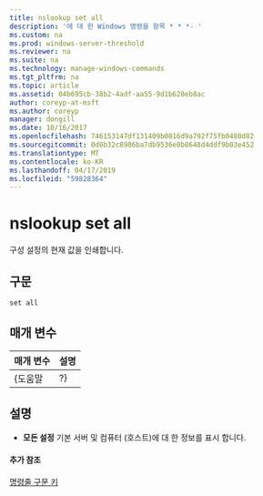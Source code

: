 ```yaml
---
title: nslookup set all
description: '에 대 한 Windows 명령을 항목 * * *- '
ms.custom: na
ms.prod: windows-server-threshold
ms.reviewer: na
ms.suite: na
ms.technology: manage-windows-commands
ms.tgt_pltfrm: na
ms.topic: article
ms.assetid: 04b695cb-38b2-4adf-aa55-9d1b628eb8ac
author: coreyp-at-msft
ms.author: coreyp
manager: dongill
ms.date: 10/16/2017
ms.openlocfilehash: 746153147df131409b0816d9a792f75fb0480d82
ms.sourcegitcommit: 0d0b32c8986ba7db9536e0b8648d4ddf9b03e452
ms.translationtype: MT
ms.contentlocale: ko-KR
ms.lasthandoff: 04/17/2019
ms.locfileid: "59828364"
---
```

# <a name="nslookup-set-all"></a>nslookup set all



구성 설정의 현재 값을 인쇄합니다.

## <a name="syntax"></a>구문

```
set all 
```

## <a name="parameters"></a>매개 변수

|매개 변수|설명|
|---------|-----------|
|{도움말 | ?}|간단한 요약이 표시 되며 **nslookup** 하위 명령입니다.|

## <a name="remarks"></a>설명

-   **모든 설정** 기본 서버 및 컴퓨터 (호스트)에 대 한 정보를 표시 합니다.

#### <a name="additional-references"></a>추가 참조

[명령줄 구문 키](command-line-syntax-key.md)